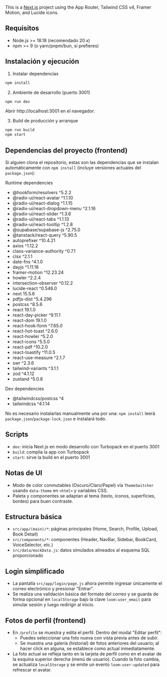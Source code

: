 This is a [Next.js](https://nextjs.org) project using the App Router, Tailwind CSS v4, Framer Motion, and Lucide icons.

## Requisitos

- Node.js >= 18.18 (recomendado 20.x)
- npm >= 9 (o yarn/pnpm/bun, si prefieres)

## Instalación y ejecución

1) Instalar dependencias

```bash
npm install
```

2) Ambiente de desarrollo (puerto 3001)

```bash
npm run dev
```

Abrir http://localhost:3001 en el navegador.

3) Build de producción y arranque

```bash
npm run build
npm start
```

## Dependencias del proyecto (frontend)

Si alguien clona el repositorio, estas son las dependencias que se instalan automáticamente con `npm install` (incluye versiones actuales del `package.json`):

Runtime dependencies

- @hookform/resolvers ^5.2.2
- @radix-ui/react-avatar ^1.1.10
- @radix-ui/react-dialog ^1.1.15
- @radix-ui/react-dropdown-menu ^2.1.16
- @radix-ui/react-slider ^1.3.6
- @radix-ui/react-tabs ^1.1.13
- @radix-ui/react-tooltip ^1.2.8
- @supabase/supabase-js ^2.75.0
- @tanstack/react-query ^5.90.5
- autoprefixer ^10.4.21
- axios ^1.12.2
- class-variance-authority ^0.7.1
- clsx ^2.1.1
- date-fns ^4.1.0
- dayjs ^1.11.18
- framer-motion ^12.23.24
- howler ^2.2.4
- intersection-observer ^0.12.2
- lucide-react ^0.546.0
- next 15.5.6
- pdfjs-dist ^5.4.296
- postcss ^8.5.6
- react 19.1.0
- react-day-picker ^9.11.1
- react-dom 19.1.0
- react-hook-form ^7.65.0
- react-hot-toast ^2.6.0
- react-howler ^5.2.0
- react-icons ^5.5.0
- react-pdf ^10.2.0
- react-toastify ^11.0.5
- react-use-measure ^2.1.7
- swr ^2.3.6
- tailwind-variants ^3.1.1
- zod ^4.1.12
- zustand ^5.0.8

Dev dependencies

- @tailwindcss/postcss ^4
- tailwindcss ^4.1.14

No es necesario instalarlas manualmente una por una: `npm install` leerá `package.json`/`package-lock.json` e instalará todo.

## Scripts

- `dev`: inicia Next.js en modo desarrollo con Turbopack en el puerto 3001
- `build`: compila la app con Turbopack
- `start`: sirve la build en el puerto 3001

## Notas de UI

- Modo de color conmutables (Oscuro/Claro/Papel) vía `ThemeSwitcher` usando `data-theme` en `<html>` y variables CSS.
- Paleta y componentes se adaptan al tema (texto, iconos, superficies, bordes) para buen contraste.

## Estructura básica

- `src/app/(main)/*`: páginas principales (Home, Search, Profile, Upload, Book Detail)
- `src/components/*`: componentes (Header, NavBar, Sidebar, BookCard, VoiceSelector, etc.)
- `src/data/mockData.js`: datos simulados alineados al esquema SQL proporcionado

## Login simplificado

- La pantalla `src/app/login/page.js` ahora permite ingresar únicamente el correo electrónico y presionar "Entrar".
- Se realiza una validación básica del formato del correo y se guarda de forma opcional en `localStorage` bajo la clave `loom:user_email` para simular sesión y luego redirigir al inicio.

## Fotos de perfil (frontend)

- En `/profile` se muestra y edita el perfil. Dentro del modal "Editar perfil":
	- Puedes seleccionar una foto nueva con vista previa antes de subir.
	- Se muestra una galería (historial) de fotos anteriores del usuario; al hacer click en alguna, se establece como actual inmediatamente.
- La foto actual se refleja tanto en la tarjeta de perfil como en el avatar de la esquina superior derecha (menú de usuario). Cuando la foto cambia, se actualiza `localStorage` y se emite un evento `loom:user-updated` para refrescar el avatar.
